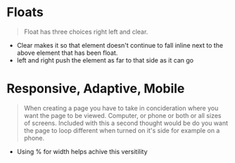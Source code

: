 # Floats

> Float has three choices right left and clear.
- Clear makes it so that element doesn't continue to fall inline next to the above element that has been float.
- left and right push the element as far to that side as it can go

# Responsive, Adaptive, Mobile

> When creating a page you have to take in concideration where you want the page to be viewed. Computer, or phone or both or all sizes of screens. Included with this a second thought would be do you want the page to loop different when turned on it's side for example on a phone.
- Using % for width helps achive this versitility

